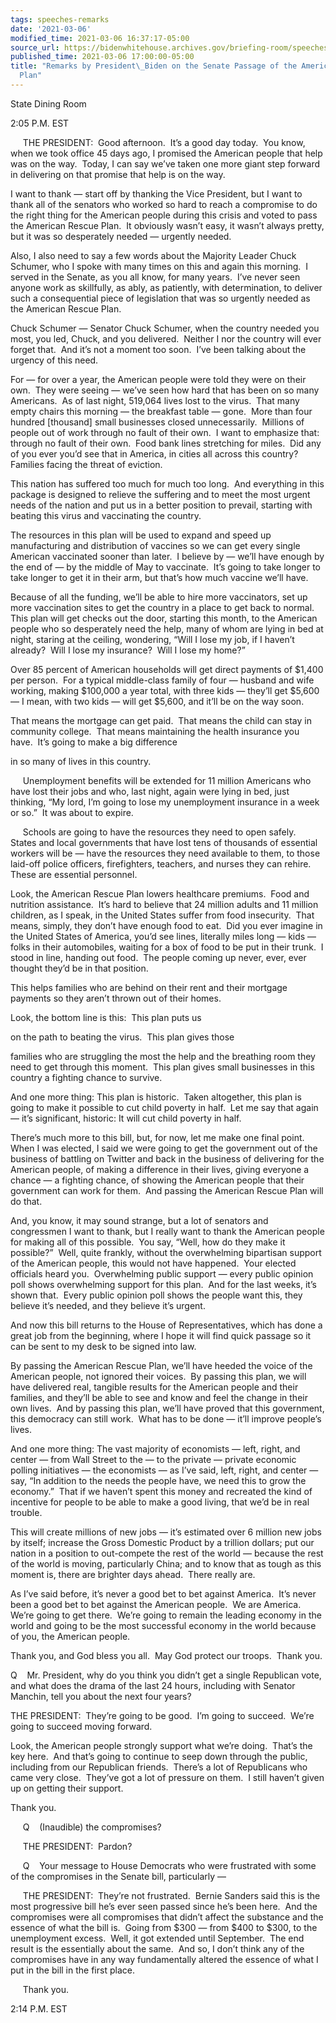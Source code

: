 ```yaml
---
tags: speeches-remarks
date: '2021-03-06'
modified_time: 2021-03-06 16:37:17-05:00
source_url: https://bidenwhitehouse.archives.gov/briefing-room/speeches-remarks/2021/03/06/remarks-by-president-biden-on-the-senate-passage-of-the-american-rescue-plan/
published_time: 2021-03-06 17:00:00-05:00
title: "Remarks by President\_Biden on the Senate Passage of the American Rescue\_\
  Plan"
---
```

 
State Dining Room

2:05 P.M. EST

     THE PRESIDENT:  Good afternoon.  It’s a good day today.  You know,
when we took office 45 days ago, I promised the American people that
help was on the way.  Today, I can say we’ve taken one more giant step
forward in delivering on that promise that help is on the way.

I want to thank — start off by thanking the Vice President, but I want
to thank all of the senators who worked so hard to reach a compromise to
do the right thing for the American people during this crisis and voted
to pass the American Rescue Plan.  It obviously wasn’t easy, it wasn’t
always pretty, but it was so desperately needed — urgently needed.

Also, I also need to say a few words about the Majority Leader Chuck
Schumer, who I spoke with many times on this and again this morning.  I
served in the Senate, as you all know, for many years.  I’ve never seen
anyone work as skillfully, as ably, as patiently, with determination, to
deliver such a consequential piece of legislation that was so urgently
needed as the American Rescue Plan.

Chuck Schumer — Senator Chuck Schumer, when the country needed you most,
you led, Chuck, and you delivered.  Neither I nor the country will ever
forget that.  And it’s not a moment too soon.  I’ve been talking about
the urgency of this need.

For — for over a year, the American people were told they were on their
own.  They were seeing — we’ve seen how hard that has been on so many
Americans.  As of last night, 519,064 lives lost to the virus.  That
many empty chairs this morning — the breakfast table — gone.  More than
four hundred \[thousand\] small businesses closed unnecessarily. 
Millions of people out of work through no fault of their own.  I want to
emphasize that: through no fault of their own.  Food bank lines
stretching for miles.  Did any of you ever you’d see that in America, in
cities all across this country?  Families facing the threat of eviction.

This nation has suffered too much for much too long.  And everything in
this package is designed to relieve the suffering and to meet the most
urgent needs of the nation and put us in a better position to prevail,
starting with beating this virus and vaccinating the country. 

The resources in this plan will be used to expand and speed up
manufacturing and distribution of vaccines so we can get every single
American vaccinated sooner than later.  I believe by — we’ll have enough
by the end of — by the middle of May to vaccinate.  It’s going to take
longer to take longer to get it in their arm, but that’s how much
vaccine we’ll have.

Because of all the funding, we’ll be able to hire more vaccinators, set
up more vaccination sites to get the country in a place to get back to
normal.  This plan will get checks out the door, starting this month, to
the American people who so desperately need the help, many of whom are
lying in bed at night, staring at the ceiling, wondering, “Will I lose
my job, if I haven’t already?  Will I lose my insurance?  Will I lose my
home?”

Over 85 percent of American households will get direct payments of
$1,400 per person.  For a typical middle-class family of four — husband
and wife working, making $100,000 a year total, with three kids —
they’ll get $5,600 — I mean, with two kids — will get $5,600, and it’ll
be on the way soon.

That means the mortgage can get paid.  That means the child can stay in
community college.  That means maintaining the health insurance you
have.  It’s going to make a big difference

in so many of lives in this country.

     Unemployment benefits will be extended for 11 million Americans who
have lost their jobs and who, last night, again were lying in bed, just
thinking, “My lord, I’m going to lose my unemployment insurance in a
week or so.”  It was about to expire.

     Schools are going to have the resources they need to open safely. 
States and local governments that have lost tens of thousands of
essential workers will be — have the resources they need available to
them, to those laid-off police officers, firefighters, teachers, and
nurses they can rehire.  These are essential personnel.

Look, the American Rescue Plan lowers healthcare premiums.  Food and
nutrition assistance.  It’s hard to believe that 24 million adults and
11 million children, as I speak, in the United States suffer from food
insecurity.  That means, simply, they don’t have enough food to eat. 
Did you ever imagine in the United States of America, you’d see lines,
literally miles long — kids — folks in their automobiles, waiting for a
box of food to be put in their trunk.  I stood in line, handing out
food.  The people coming up never, ever, ever thought they’d be in that
position. 

This helps families who are behind on their rent and their mortgage
payments so they aren’t thrown out of their homes. 

Look, the bottom line is this:  This plan puts us

on the path to beating the virus.  This plan gives those

families who are struggling the most the help and the breathing room
they need to get through this moment.  This plan gives small businesses
in this country a fighting chance to survive.

And one more thing: This plan is historic.  Taken altogether, this plan
is going to make it possible to cut child poverty in half.  Let me say
that again — it’s significant, historic: It will cut child poverty in
half.

There’s much more to this bill, but, for now, let me make one final
point.  When I was elected, I said we were going to get the government
out of the business of battling on Twitter and back in the business of
delivering for the American people, of making a difference in their
lives, giving everyone a chance — a fighting chance, of showing the
American people that their government can work for them.  And passing
the American Rescue Plan will do that.

And, you know, it may sound strange, but a lot of senators and
congressmen I want to thank, but I really want to thank the American
people for making all of this possible.  You say, “Well, how do they
make it possible?”  Well, quite frankly, without the overwhelming
bipartisan support of the American people, this would not have
happened.  Your elected officials heard you.  Overwhelming public
support — every public opinion poll shows overwhelming support for this
plan.  And for the last weeks, it’s shown that.  Every public opinion
poll shows the people want this, they believe it’s needed, and they
believe it’s urgent. 

And now this bill returns to the House of Representatives, which has
done a great job from the beginning, where I hope it will find quick
passage so it can be sent to my desk to be signed into law.

By passing the American Rescue Plan, we’ll have heeded the voice of the
American people, not ignored their voices.  By passing this plan, we
will have delivered real, tangible results for the American people and
their families, and they’ll be able to see and know and feel the change
in their own lives.  And by passing this plan, we’ll have proved that
this government, this democracy can still work.  What has to be done —
it’ll improve people’s lives.  

And one more thing: The vast majority of economists — left, right, and
center — from Wall Street to the — to the private — private economic
polling initiatives — the economists — as I’ve said, left, right, and
center — say, “In addition to the needs the people have, we need this to
grow the economy.”  That if we haven’t spent this money and recreated
the kind of incentive for people to be able to make a good living, that
we’d be in real trouble. 

This will create millions of new jobs — it’s estimated over 6 million
new jobs by itself; increase the Gross Domestic Product by a trillion
dollars; put our nation in a position to out-compete the rest of the
world — because the rest of the world is moving, particularly China; and
to know that as tough as this moment is, there are brighter days ahead. 
There really are. 

As I’ve said before, it’s never a good bet to bet against America.  It’s
never been a good bet to bet against the American people.  We are
America.  We’re going to get there.  We’re going to remain the leading
economy in the world and going to be the most successful economy in the
world because of you, the American people.

Thank you, and God bless you all.  May God protect our troops.  Thank
you.

Q    Mr. President, why do you think you didn’t get a single Republican
vote, and what does the drama of the last 24 hours, including with
Senator Manchin, tell you about the next four years?

THE PRESIDENT:  They’re going to be good.  I’m going to succeed.  We’re
going to succeed moving forward.

Look, the American people strongly support what we’re doing.  That’s the
key here.  And that’s going to continue to seep down through the public,
including from our Republican friends.  There’s a lot of Republicans who
came very close.  They’ve got a lot of pressure on them.  I still
haven’t given up on getting their support. 

Thank you.

     Q    (Inaudible) the compromises?

     THE PRESIDENT:  Pardon?

     Q    Your message to House Democrats who were frustrated with some
of the compromises in the Senate bill, particularly —

     THE PRESIDENT:  They’re not frustrated.  Bernie Sanders said this
is the most progressive bill he’s ever seen passed since he’s been
here.  And the compromises were all compromises that didn’t affect the
substance and the essence of what the bill is.  Going from $300 — from
$400 to $300, to the unemployment excess.  Well, it got extended until
September.  The end result is the essentially about the same.  And so, I
don’t think any of the compromises have in any way fundamentally altered
the essence of what I put in the bill in the first place.

     Thank you.

2:14 P.M. EST
